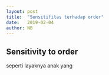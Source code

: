 ```yaml
---
layout: post
title:  "Sensitifitas terhadap order"
date:   2019-02-04
author: NB
---
```


## Sensitivity to order 

seperti layaknya anak yang 
